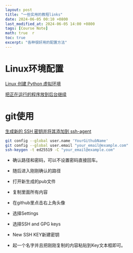 ```yaml
---
layout: post  
title: "一些实用的教程links"  
date: 2024-06-05 00:10 +0800  
last_modified_at: 2024-06-05 14:00 +0800  
tags: [Course Note]  
math: true  r
toc: true  
excerpt: "各种很好用的配置方法"
---
```


# Linux环境配置

 [Linux 创建 Python 虚拟环境](https://www.cnblogs.com/AllenMi/p/16367557.html)

 [把正在运行的程序放到后台继续](https://blog.51cto.com/lhrbest/5095909)


# git使用
[生成新的 SSH 密钥并将其添加到 ssh-agent](https://docs.github.com/zh/authentication/connecting-to-github-with-ssh/generating-a-new-ssh-key-and-adding-it-to-the-ssh-agent)

```bash
git config --global user.name 'YourGithubName'
git config --global user.email "your_email@example.com"
ssh-keygen -t ed25519 -C "your_email@example.com"
```

+ 确认路径和密码，可以不设置密码直接回车。

+ 随后进入刚刚确认的路径
+ 打开新生成的pub文件
+ 复制里面所有内容

+ 在github里点击右上角头像
+ 选择Settings
+ 选择SSH and GPG keys
+ New SSH KEY新建密钥
+ 起一个名字并且把刚刚复制的内容粘贴到Key文本框即可。